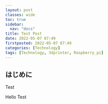 ```yaml
---
layout: post
classes: wide
toc: true
sidebar:
  nav: "docs"
title: Test Post
date: 2022-05-07 07:49
firstposted: 2022-05-07 07:49
categories: [Technology]
tags: [Technology, 3dprinter, Raspberry_pi]
---
```




## はじめに
Test

<!-- more -->

Hello Test
